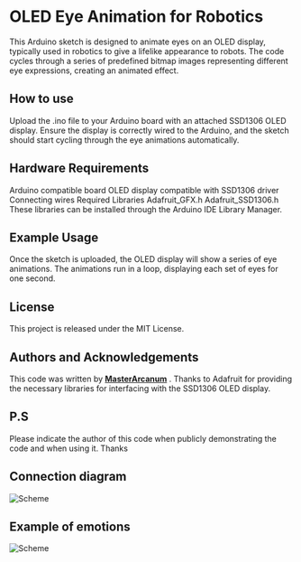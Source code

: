 # OLED Eye Animation for Robotics
This Arduino sketch is designed to animate eyes on an OLED display, typically used in robotics to give a lifelike appearance to robots. The code cycles through a series of predefined bitmap images representing different eye expressions, creating an animated effect.

<h2>How to use</h2>
Upload the .ino file to your Arduino board with an attached SSD1306 OLED display. Ensure the display is correctly wired to the Arduino, and the sketch should start cycling through the eye animations automatically.

<h2>Hardware Requirements</h2>
Arduino compatible board
OLED display compatible with SSD1306 driver
Connecting wires
Required Libraries
Adafruit_GFX.h
Adafruit_SSD1306.h
These libraries can be installed through the Arduino IDE Library Manager.

<h2>Example Usage</h2>
Once the sketch is uploaded, the OLED display will show a series of eye animations. The animations run in a loop, displaying each set of eyes for one second.

<h2>License</h2>
This project is released under the MIT License.

<h2>Authors and Acknowledgements</h2>
This code was written by <a href="https://github.com/MasterArcanum"><strong>MasterArcanum</strong></a> . Thanks to Adafruit for providing the necessary libraries for interfacing with the SSD1306 OLED display.

<h2>P.S</h2>
Please indicate the author of this code when publicly demonstrating the code and when using it. Thanks

<h2>Connection diagram</h2>


![Scheme](https://github.com/MasterArcanum/Kozmo_emotion/blob/main/scheme.png)



<h2>Example of emotions</h2>


![Scheme](https://github.com/MasterArcanum/Kozmo_emotion/blob/main/emotion.png)


